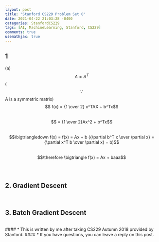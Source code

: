 ```yaml
---
layout: post
title: "Stanford CS229 Problem Set 0"
date: 2021-04-22 21:03:28 -0400
categories: StanfordCS229
tags: [AI, MachineLearning, Stanford, CS229]
comments: true
usemathjax: true
---
```


## 1
(a) $$A = A^T$$ ( $$\because$$ A is a symmetric matrix)  
$$ f(x) = {1 \over 2} x^TAX + b^Tx$$  
$$ = {1 \over 2}Ax^2 + b^Tx$$  
$$\bigtriangledown f(x) = f(x) = Ax + b ({\partial b^T x \over \partial x} = {\partial x^T b \over \partial x} = b)$$  
$$\therefore \bigtriangle f(x) = Ax + baaa$$   
<br/>

## 2. Gradient Descent
<br/>

## 3. Batch Gradient Descent


<br/>
#### * This is written by me after taking CS229 Autumn 2018 provided by Stanford.
#### * If you have questions, you can leave a reply on this post.

